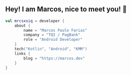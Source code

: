 ## Hey! I am Marcos, nice to meet you! 👋 
```kotlin
val mrcsxsiq = developer {
    about {
        name = "Marcos Paulo Farias"
        company = "TQI / PagBank"
        role = "Android Developer"
    }
    tech("Kotlin", "Android", "KMM")
    links {
        blog = "https://marcos.dev"
    }
}
```
